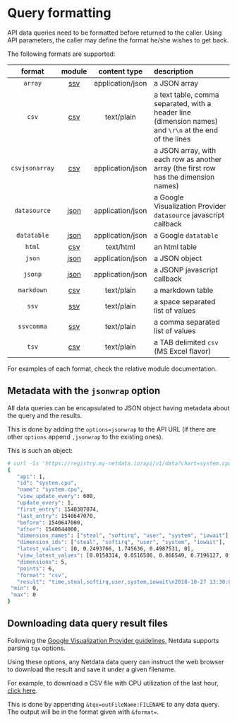 <!--
title: "Query formatting"
custom_edit_url: https://github.com/netdata/netdata/edit/master/web/api/formatters/README.md
-->

# Query formatting

API data queries need to be formatted before returned to the caller.
Using API parameters, the caller may define the format he/she wishes to get back.

The following formats are supported:

| format|module|content type|description|
|:----:|:----:|:----------:|:----------|
| `array`|[ssv](https://github.com/netdata/netdata/blob/master/web/api/formatters/ssv/README.md)|application/json|a JSON array|
| `csv`|[csv](https://github.com/netdata/netdata/blob/master/web/api/formatters/csv/README.md)|text/plain|a text table, comma separated, with a header line (dimension names) and `\r\n` at the end of the lines|
| `csvjsonarray`|[csv](https://github.com/netdata/netdata/blob/master/web/api/formatters/csv/README.md)|application/json|a JSON array, with each row as another array (the first row has the dimension names)|
| `datasource`|[json](https://github.com/netdata/netdata/blob/master/web/api/formatters/json/README.md)|application/json|a Google Visualization Provider `datasource` javascript callback|
| `datatable`|[json](https://github.com/netdata/netdata/blob/master/web/api/formatters/json/README.md)|application/json|a Google `datatable`|
| `html`|[csv](https://github.com/netdata/netdata/blob/master/web/api/formatters/csv/README.md)|text/html|an html table|
| `json`|[json](https://github.com/netdata/netdata/blob/master/web/api/formatters/json/README.md)|application/json|a JSON object|
| `jsonp`|[json](https://github.com/netdata/netdata/blob/master/web/api/formatters/json/README.md)|application/json|a JSONP javascript callback|
| `markdown`|[csv](https://github.com/netdata/netdata/blob/master/web/api/formatters/csv/README.md)|text/plain|a markdown table|
| `ssv`|[ssv](https://github.com/netdata/netdata/blob/master/web/api/formatters/ssv/README.md)|text/plain|a space separated list of values|
| `ssvcomma`|[ssv](https://github.com/netdata/netdata/blob/master/web/api/formatters/ssv/README.md)|text/plain|a comma separated list of values|
| `tsv`|[csv](https://github.com/netdata/netdata/blob/master/web/api/formatters/csv/README.md)|text/plain|a TAB delimited `csv` (MS Excel flavor)|

For examples of each format, check the relative module documentation.

## Metadata with the `jsonwrap` option

All data queries can be encapsulated to JSON object having metadata about the query and the results.

This is done by adding the `options=jsonwrap` to the API URL (if there are other `options` append
`,jsonwrap` to the existing ones).

This is such an object:

```bash
# curl -Ss 'https://registry.my-netdata.io/api/v1/data?chart=system.cpu&after=-3600&points=6&group=average&format=csv&options=nonzero,jsonwrap'
{
   "api": 1,
   "id": "system.cpu",
   "name": "system.cpu",
   "view_update_every": 600,
   "update_every": 1,
   "first_entry": 1540387074,
   "last_entry": 1540647070,
   "before": 1540647000,
   "after": 1540644000,
   "dimension_names": ["steal", "softirq", "user", "system", "iowait"],
   "dimension_ids": ["steal", "softirq", "user", "system", "iowait"],
   "latest_values": [0, 0.2493766, 1.745636, 0.4987531, 0],
   "view_latest_values": [0.0158314, 0.0516506, 0.866549, 0.7196127, 0.0050002],
   "dimensions": 5,
   "points": 6,
   "format": "csv",
   "result": "time,steal,softirq,user,system,iowait\n2018-10-27 13:30:00,0.0158314,0.0516506,0.866549,0.7196127,0.0050002\n2018-10-27 13:20:00,0.0149856,0.0529183,0.8673155,0.7121144,0.0049979\n2018-10-27 13:10:00,0.0137501,0.053315,0.8578097,0.7197613,0.0054209\n2018-10-27 13:00:00,0.0154252,0.0554688,0.899432,0.7200638,0.0067252\n2018-10-27 12:50:00,0.0145866,0.0495922,0.8404341,0.7011141,0.0041688\n2018-10-27 12:40:00,0.0162366,0.0595954,0.8827475,0.7020573,0.0041636\n",
 "min": 0,
 "max": 0
}
```

## Downloading data query result files

Following the [Google Visualization Provider guidelines](https://developers.google.com/chart/interactive/docs/dev/implementing_data_source),
Netdata supports parsing `tqx` options.

Using these options, any Netdata data query can instruct the web browser to download
the result and save it under a given filename.

For example, to download a CSV file with CPU utilization of the last hour,
[click here](https://registry.my-netdata.io/api/v1/data?chart=system.cpu&after=-3600&format=csv&options=nonzero&tqx=outFileName:system+cpu+utilization+of+the+last_hour.csv).

This is done by appending `&tqx=outFileName:FILENAME` to any data query.
The output will be in the format given with `&format=`.


